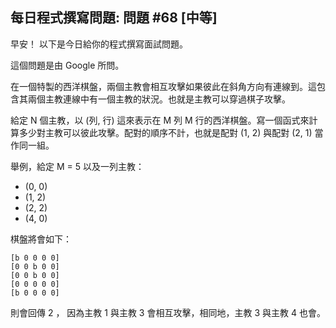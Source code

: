 ## 每日程式撰寫問題: 問題 #68 [中等]

早安！ 以下是今日給你的程式撰寫面試問題。

這個問題是由 Google 所問。

在一個特製的西洋棋盤，兩個主教會相互攻擊如果彼此在斜角方向有連線到。這包含其兩個主教連線中有一個主教的狀況。也就是主教可以穿過棋子攻擊。

給定 N 個主教，以 (列, 行) 這來表示在 M 列 M 行的西洋棋盤。寫一個函式來計算多少對主教可以彼此攻擊。配對的順序不計，也就是配對 (1, 2) 與配對 (2, 1) 當作同一組。

舉例，給定 M = 5 以及一列主教：

- (0, 0)
- (1, 2)
- (2, 2)
- (4, 0)


棋盤將會如下：

    [b 0 0 0 0]
    [0 0 b 0 0]
    [0 0 b 0 0]
    [0 0 0 0 0]
    [b 0 0 0 0]

則會回傳 2 ， 因為主教 1 與主教 3 會相互攻擊，相同地，主教 3 與主教 4 也會。